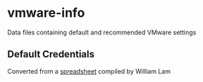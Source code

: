 vmware-info
===========

Data files containing default and recommended VMware settings


## Default Credentials
Converted from a [spreadsheet](https://s3.amazonaws.com/virtuallyghetto-download/vcloud-suite-appliance-config.xlsx) compiled by William Lam
